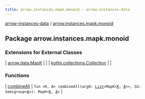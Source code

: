 ```yaml
---
title: arrow.instances.mapk.monoid - arrow-instances-data
---
```


[arrow-instances-data](../index.html) / [arrow.instances.mapk.monoid](./index.html)

## Package arrow.instances.mapk.monoid

### Extensions for External Classes

| [arrow.data.MapK](arrow.data.-map-k/index.html) |  |
| [kotlin.collections.Collection](kotlin.collections.-collection/index.html) |  |

### Functions

| [combineAll](combine-all.html) | `fun <K, A> combineAll(arg0: `[`List`](https://kotlinlang.org/api/latest/jvm/stdlib/kotlin.collections/-list/index.html)`<MapK<`[`K`](combine-all.html#K)`, `[`A`](combine-all.html#A)`>>, SG: Semigroup<`[`A`](combine-all.html#A)`>): MapK<`[`K`](combine-all.html#K)`, `[`A`](combine-all.html#A)`>` |

